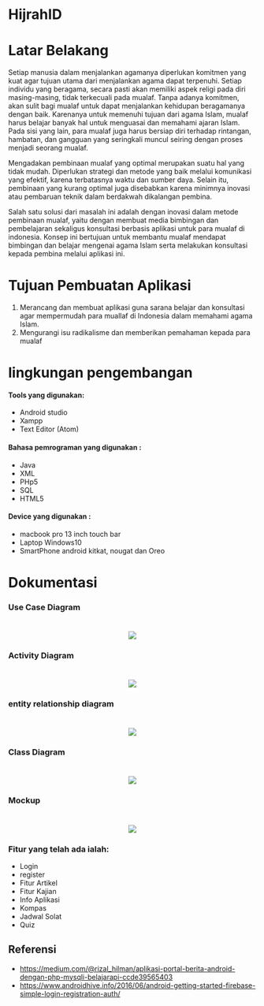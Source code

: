 # HijrahID
# Latar Belakang

Setiap manusia dalam menjalankan agamanya diperlukan komitmen yang kuat agar tujuan utama dari menjalankan agama dapat terpenuhi. Setiap individu yang beragama, secara pasti akan memiliki aspek religi pada diri masing-masing, tidak terkecuali pada mualaf. Tanpa adanya komitmen, akan sulit bagi mualaf untuk dapat menjalankan kehidupan beragamanya dengan baik. Karenanya untuk memenuhi tujuan dari agama Islam, mualaf harus belajar banyak hal untuk menguasai dan memahami ajaran Islam. Pada sisi yang lain, para mualaf juga harus bersiap diri terhadap rintangan, hambatan, dan gangguan yang seringkali muncul seiring dengan proses menjadi seorang mualaf.
 
Mengadakan pembinaan mualaf yang optimal merupakan suatu hal yang tidak mudah. Diperlukan strategi dan metode yang baik melalui komunikasi yang efektif, karena terbatasnya waktu dan sumber daya. Selain itu, pembinaan yang kurang optimal juga disebabkan karena minimnya inovasi atau pembaruan teknik dalam berdakwah dikalangan pembina.
 
Salah satu solusi dari masalah ini adalah dengan inovasi dalam metode pembinaan mualaf, yaitu dengan membuat media bimbingan dan pembelajaran sekaligus konsultasi berbasis aplikasi untuk para mualaf di indonesia. Konsep ini bertujuan untuk membantu mualaf mendapat bimbingan dan  belajar mengenai agama Islam serta melakukan konsultasi kepada pembina melalui aplikasi  ini.

# Tujuan Pembuatan Aplikasi

1. Merancang dan membuat aplikasi guna sarana belajar dan  konsultasi agar mempermudah para muallaf di Indonesia dalam memahami agama Islam.
2. Mengurangi isu radikalisme dan memberikan pemahaman kepada para mualaf

#  lingkungan pengembangan

#### Tools yang digunakan:
*   Android studio
*   Xampp
*   Text Editor (Atom)

#### Bahasa pemrograman yang digunakan :
*   Java
*   XML
*   PHp5
*   SQL
*   HTML5

#### Device yang digunakan :
* macbook pro 13 inch touch bar
* Laptop Windows10
* SmartPhone android kitkat, nougat dan Oreo

# Dokumentasi
### Use Case Diagram
<h1 align='center'><img src="https://github.com/Diman12345/GitYumna/blob/master/Dokumentasi%20YUMNA/Yumna_USE_CASE_DIAGRAM.png"></h1>

### Activity Diagram
<h1 align='center'><img src="https://github.com/Diman12345/GitYumna/blob/master/Dokumentasi%20YUMNA/Act%20diagram%20Yumna.png"></h1>

### entity relationship diagram
<h1 align='center'><img src="https://github.com/Diman12345/GitYumna/blob/master/Dokumentasi%20YUMNA/ERD%20YUMNA.png"></h1>

### Class Diagram
<h1 align='center'><img src="https://github.com/Diman12345/GitYumna/blob/master/Dokumentasi%20YUMNA/Class%20Diagram(1).png"></h1>
  
### Mockup
<h1 align='center'><img src="https://github.com/Diman12345/GitYumna/blob/master/Dokumentasi%20YUMNA/mocup%20yumna.PNG"></h1>

### Fitur yang telah ada ialah:
-   Login 
-   register
-   Fitur Artikel
-   Fitur Kajian
-   Info Aplikasi
-   Kompas
-   Jadwal Solat
-   Quiz

## Referensi
-   https://medium.com/@rizal_hilman/aplikasi-portal-berita-android-dengan-php-mysqli-belajarapi-ccde39565403
-   https://www.androidhive.info/2016/06/android-getting-started-firebase-simple-login-registration-auth/

